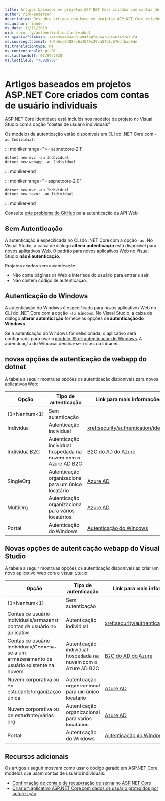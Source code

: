 ```yaml
---
title: Artigos baseados em projetos ASP.NET Core criados com contas de usuário individuais
author: rick-anderson
description: Descubra artigos com base em projetos ASP.NET Core criados com contas de usuário individuais.
ms.author: riande
ms.date: 12/11/2019
uid: security/authentication/individual
ms.openlocfilehash: 7ef0d5eabded61d04fb9fe7be384a663ad7ea5f4
ms.sourcegitcommit: 7dfe6cc8408ac6a4549c29ca57b0c67ec4baa8de
ms.translationtype: MT
ms.contentlocale: pt-BR
ms.lasthandoff: 01/09/2020
ms.locfileid: "75828705"
---
```

# <a name="articles-based-on-aspnet-core-projects-created-with-individual-user-accounts"></a>Artigos baseados em projetos ASP.NET Core criados com contas de usuário individuais

ASP.NET Core identidade está incluída nos modelos de projeto no Visual Studio com a opção "contas de usuário individuais".

Os modelos de autenticação estão disponíveis em CLI do .NET Core com `-au Individual`:

::: moniker range=">= aspnetcore-2.1"

```dotnetcli
dotnet new mvc -au Individual
dotnet new webapp -au Individual
```

::: moniker-end

::: moniker range="= aspnetcore-2.0"

```dotnetcli
dotnet new mvc -au Individual
dotnet new razor -au Individual
```

::: moniker-end

Consulte [este problema do GitHub](https://github.com/dotnet/AspNetCore/issues/5833) para autenticação da API Web.

<a name="no"></a>

## <a name="no-authentication"></a>Sem Autenticação

A autenticação é especificada no CLI do .NET Core com a opção `-au`. No Visual Studio, a caixa de diálogo **alterar autenticação** está disponível para novos aplicativos Web. O padrão para novos aplicativos Web no Visual Studio **não é autenticação**.

Projetos criados sem autenticação:

* Não conte páginas da Web e interface do usuário para entrar e sair.
* Não contêm código de autenticação.

<a name="win"></a>

## <a name="windows-authentication"></a>Autenticação do Windows

A autenticação do Windows é especificada para novos aplicativos Web no CLI do .NET Core com a opção `-au Windows`. No Visual Studio, a caixa de diálogo **alterar autenticação** fornece as opções de **autenticação do Windows** .

Se a autenticação do Windows for selecionada, o aplicativo será configurado para usar o [módulo IIS de autenticação do Windows](xref:host-and-deploy/iis/modules). A autenticação do Windows destina-se a sites da intranet.

## <a name="dotnet-new-webapp-authentication-options"></a>novas opções de autenticação de webapp do dotnet

A tabela a seguir mostra as opções de autenticação disponíveis para novos aplicativos Web:

| Opção | Tipo de autenticação | Link para mais informações |
 | ----------------- | ------------ | ---------- |
| {1&gt;Nenhum&lt;1}            |  Sem autenticação | | 
| Individual      |  Autenticação individual | <xref:security/authentication/identity>
| IndividualB2C   |  Autenticação individual hospedada na nuvem com o Azure AD B2C | [B2C do AD do Azure](/azure/active-directory-b2c/) |
| SingleOrg       |  Autenticação organizacional para um único locatário | [Azure AD](/azure/active-directory/develop/quickstart-v2-aspnet-core-webapp) |
| MultiOrg        |  Autenticação organizacional para vários locatários | [Azure AD](/azure/active-directory/develop/quickstart-v2-aspnet-core-webapp) |
| Portal         |  Autenticação do Windows | [Autenticação do Windows](xref:security/authentication/windowsauth)

## <a name="visual-studio-new-webapp-authentication-options"></a>Novas opções de autenticação webapp do Visual Studio

A tabela a seguir mostra as opções de autenticação disponíveis ao criar um novo aplicativo Web com o Visual Studio:

| Opção | Tipo de autenticação | Link para mais informações |
 | ----------------- | ------------ | ---------- |
| {1&gt;Nenhum&lt;1}            |  Sem autenticação | | 
| Contas de usuário individuais/armazenar contas de usuário no aplicativo |  Autenticação individual | <xref:security/authentication/identity> |
| Contas de usuário individuais/Conecte-se a um armazenamento de usuário existente na nuvem |  Autenticação individual hospedada na nuvem com o Azure AD B2C | [B2C do AD do Azure](/azure/active-directory-b2c/) |
| Nuvem corporativa ou de estudante/organização única  |  Autenticação organizacional para um único locatário | [Azure AD](/azure/active-directory/develop/quickstart-v2-aspnet-core-webapp) |
| Nuvem corporativa ou de estudante/várias org |  Autenticação organizacional para vários locatários | [Azure AD](/azure/active-directory/develop/quickstart-v2-aspnet-core-webapp) |
| Portal         |  Autenticação do Windows | [Autenticação do Windows](xref:security/authentication/windowsauth)

## <a name="additional-resources"></a>Recursos adicionais

Os artigos a seguir mostram como usar o código gerado em ASP.NET Core modelos que usam contas de usuário individuais:

* [Confirmação de conta e de recuperação de senha no ASP.NET Core](xref:security/authentication/accconfirm)
* [Criar um aplicativo ASP.NET Core com dados de usuário protegidos por autorização](xref:security/authorization/secure-data)
